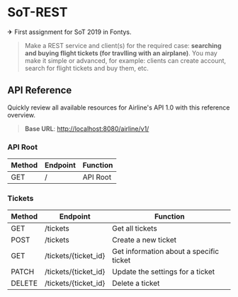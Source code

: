 # SoT-REST

✈ First assignment for SoT 2019 in Fontys.

> Make a REST service and client(s) for the required case: **searching and buying flight tickets (for travlling with an airplane)**. You may make it simple or advanced, for example: clients can create account, search for flight tickets and buy them, etc.

## API Reference

Quickly review all available resources for Airline's API 1.0 with this reference overview.

> **Base URL**: [http://localhost:8080/airline/v1/](http://localhost:8080/airline/v1/)

### API Root

| Method | Endpoint | Function |
|--------|----------|----------|
| GET    | /        | API Root |

### Tickets

| Method | Endpoint | Function |
|--------|----------|----------|
| GET    | /tickets | Get all tickets |
| POST   | /tickets | Create a new ticket |
| GET    | /tickets/{ticket_id} | Get information about a specific ticket |
| PATCH  | /tickets/{ticket_id} | Update the settings for a ticket |
| DELETE | /tickets/{ticket_id} | Delete a ticket |

